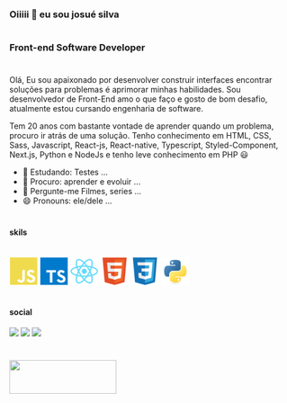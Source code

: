 

### Oiiiii 👋 eu sou josué silva

#

### Front-end Software Developer

#

Olá, Eu sou apaixonado por desenvolver construir interfaces encontrar soluções para problemas é aprimorar minhas habilidades. Sou desenvolvedor de Front-End amo o que faço e gosto de bom desafio, atualmente estou cursando engenharia de software.

Tem 20 anos com bastante vontade de aprender quando um problema, procuro ir atrás de uma solução. Tenho conhecimento em HTML, CSS, Sass, Javascript, React-js, React-native, Typescript, Styled-Component, Next.js, Python e NodeJs e tenho leve conhecimento em PHP 😃


- 🌱 Estudando: Testes ...
- 👯 Procuro: aprender e evoluir ...
- 💬 Pergunte-me Filmes, series ...
- 😄 Pronouns: ele/dele ...

#

#### skils

<div style="display: inline_block"><br>
  <img align="center" alt="josue-Js" height="50" width="50" src="https://raw.githubusercontent.com/devicons/devicon/master/icons/javascript/javascript-plain.svg">
  <img align="center" alt="josue-Ts" height="50" width="50" src="https://raw.githubusercontent.com/devicons/devicon/master/icons/typescript/typescript-plain.svg">
  <img align="center" alt="josue-React" height="50" width="50" src="https://raw.githubusercontent.com/devicons/devicon/master/icons/react/react-original.svg">
  <img align="center" alt="josue-HTML" height="50" width="50" src="https://raw.githubusercontent.com/devicons/devicon/master/icons/html5/html5-original.svg">
  <img align="center" alt="josue-CSS" height="50" width="50" src="https://raw.githubusercontent.com/devicons/devicon/master/icons/css3/css3-original.svg">
  <img align="center" alt="josue-Python" height="50" width="50" src="https://raw.githubusercontent.com/devicons/devicon/master/icons/python/python-original.svg">
</div>

#

#### social

<div> 
 <a href="https://discordapp.com/users/716784729592168488" target="_blank"><img src="https://img.shields.io/badge/Discord-7289DA?style=for-the-badge&logo=discord&logoColor=white" target="_blank"></a> 
  <a href = "mailto:josuesilva.js34.js@gmail.com"><img src="https://img.shields.io/badge/-Gmail-%23333?style=for-the-badge&logo=gmail&logoColor=white" target="_blank"></a>
  <a href="https://www.linkedin.com/in/josué-silva-694875207" target="_blank"><img src="https://img.shields.io/badge/-LinkedIn-%230077B5?style=for-the-badge&logo=linkedin&logoColor=white" target="_blank"></a> 
</div>

#


  <img height="60" width="190" src='https://camo.githubusercontent.com/28aae05a0fba45679e8e27d90609601e249b64a5fe30dfef05495de4f4e318d4/68747470733a2f2f63646e2e6275796d6561636f666665652e636f6d2f627574746f6e732f76322f64656661756c742d79656c6c6f772e706e67'  />
